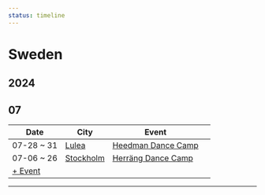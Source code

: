 ```yaml
---
status: timeline
---
```


# Sweden

## 2024

## 07

| Date | City | Event | |
| --- | --- | --- | --- |
| 07-28 ~ 31 | [Lulea](by_city.md#lulea) | [Heedman Dance Camp](heedman-dance-camp-2024.md) |  |
| 07-06 ~ 26 | [Stockholm](by_city.md#stockholm) | [Herräng Dance Camp](herrang-dance-camp-2024.md) |  |
| [+ Event](https://github.com/swingdance/events/issues/new?assignees=&labels=add+event&projects=&template=02-add_entity.yml&title=Add%20Event%3A%202024%2Fsv_SE%20%E2%80%A2%20%3CName%3E&region=sv_SE&province=&city=&org_id=&date_starts=2024-07-&date_ends=2024-07-)

---


